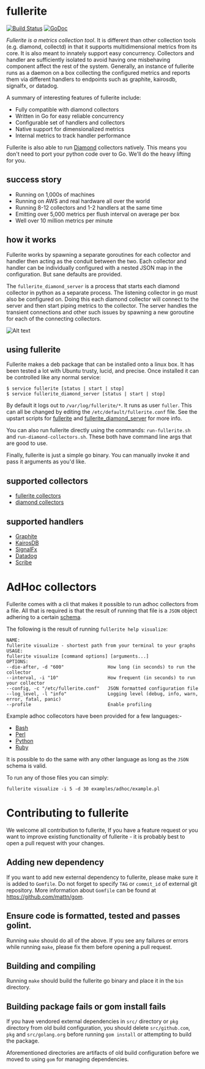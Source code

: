 # fullerite

[![Build Status](https://travis-ci.org/Yelp/fullerite.svg?branch=master)](https://travis-ci.org/Yelp/fullerite)
[![GoDoc](https://godoc.org/github.com/Yelp/fullerite?status.png)](https://godoc.org/github.com/Yelp/fullerite)

*Fullerite is a metrics collection tool*. It is different than other collection tools (e.g. diamond, collectd) in that it supports multidimensional metrics from its core. It is also meant to innately support easy concurrency. Collectors and handler are sufficiently isolated to avoid having one misbehaving component affect the rest of the system. Generally, an instance of fullerite runs as a daemon on a box collecting the configured metrics and reports them via different handlers to endpoints such as graphite, kairosdb, signalfx, or datadog. 

A summary of interesting features of fullerite include:
 * Fully compatible with diamond collectors
 * Written in Go for easy reliable concurrency
 * Configurable set of handlers and collectors
 * Native support for dimensionalized metrics
 * Internal metrics to track handler performance

Fullerite is also able to run [Diamond](https://github.com/python-diamond/Diamond) collectors natively. This means you don't need to port your python code over to Go. We'll do the heavy lifting for you.

## success story
  * Running on 1,000s of machines
  * Running on AWS and real hardware all over the world
  * Running 8-12 collectors and 1-2 handlers at the same time
  * Emitting over 5,000 metrics per flush interval on average per box
  * Well over 10 million metrics per minute

## how it works
Fullerite works by spawning a separate goroutines for each collector and handler then acting as the conduit between the two. Each collector and handler can be individually configured with a nested JSON map in the configuration. But sane defaults are provided. 

The `fullerite_diamond_server` is a process that starts each diamond collector in python as a separate process. The listening collector in go must also be configured on. Doing this each diamond collector will connect to the server and then start piping metrics to the collector. The server handles the transient connections and other such issues by spawning a new goroutine for each of the connecting collectors. 

![Alt text](/fullerite_arch.jpg?raw=true "Optional Title")

## using fullerite
Fullerite makes a deb package that can be installed onto a linux box. It has been tested a lot with Ubuntu trusty, lucid, and precise. Once installed it can be controlled like any normal service:

    $ service fullerite [status | start | stop]
    $ service fullerite_diamond_server [status | start | stop]

By default it logs out to `/var/log/fullerite/*`. It runs as user `fuller`. This can all be changed by editing the `/etc/default/fullerite.conf` file. See the upstart scripts for [fullerite](deb/etc/init/fullerite) and [fullerite_diamond_server](deb/etc/init/fullerite_diamond_server) for more info. 

You can also run fullerite directly using the commands: `run-fullerite.sh` and `run-diamond-collectors.sh`. These both have command line args that are good to use. 

Finally, fullerite is just a simple go binary. You can manually invoke it and pass it arguments as you'd like. 

## supported collectors
 * [fullerite collectors](src/fullerite/collector)
 * [diamond collectors](src/diamond/collectors)

## supported handlers
 * [Graphite](http://graphite.wikidot.com/)
 * [KairosDB](https://github.com/kairosdb/kairosdb)
 * [SignalFx](https://www.signalfx.com)
 * [Datadog](https://www.datadoghq.com)
 * [Scribe](https://github.com/facebookarchive/scribe)

# AdHoc collectors

Fullerite comes with a cli that makes it possible to run adhoc collectors from a file. All that
is required is that the result of running that file is a `JSON` object adhering to a certain [schema](examples/adhoc/schema.json).

The following is the result of running `fullerite help visualize`:

    NAME:
    fullerite visualize - shortest path from your terminal to your graphs
    USAGE:
    fullerite visualize [command options] [arguments...]
    OPTIONS:
    --die-after, -d "600"                How long (in seconds) to run the collector
    --interval, -i "10"                  How frequent (in seconds) to run your collector
    --config, -c "/etc/fullerite.conf"   JSON formatted configuration file
    --log_level, -l "info"               Logging level (debug, info, warn, error, fatal, panic)
    --profile                            Enable profiling

Example adhoc collecotors have been provided for a few languages:-
 * [Bash](examples/adhoc/example.sh)
 * [Perl](examples/adhoc/example.pl)
 * [Python](examples/adhoc/example.py)
 * [Ruby](examples/adhoc/example.rb)
 
It is possible to do the same with any other language as long as the `JSON` schema is valid.

To run any of those files you can simply:

    fullerite visualize -i 5 -d 30 examples/adhoc/example.pl

# Contributing to fullerite

We welcome all contribution to fullerite, If you have a feature request or you want to improve
existing functionality of fullerite - it is probably best to open a pull request with your changes.

## Adding new dependency

If you want to add new external dependency to fullerite, please make sure it is added to `Gomfile`.
Do not forget to specify `TAG` or `commit_id` of external git repository.  More information about
`Gomfile` can be found at https://github.com/mattn/gom.

## Ensure code is formatted, tested and passes golint.

Running `make` should do all of the above. If you see any failures or errors while running `make`,
please fix them before opening a pull request.

## Building and compiling

Running `make` should build the fullerite go binary and place it in the `bin` directory.

## Building package fails or gom install fails

If you have vendored external dependencies in `src/` directory or `pkg` directory from old build configuration, you should
delete `src/github.com`, `pkg` and `src/golang.org` before running `gom install` or attempting to build the package.

Aforementioned directories are artifacts of old build configuration before we moved to using `gom` for managing dependencies.
